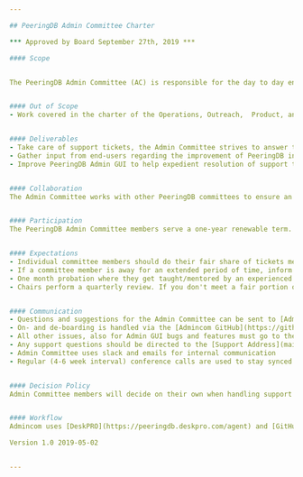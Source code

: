 ```yaml
---

## PeeringDB Admin Committee Charter

*** Approved by Board September 27th, 2019 ***

#### Scope


The PeeringDB Admin Committee (AC) is responsible for the day to day end-user support of PeeringDB. The Admin Committee functions as the first point of contact for any inquiries to PeeringDB. The Admin Committee produces definitions for enhancements to the workflow and Admin GUI and works with the Product Committee to plan a coherent roadmap for the PeeringDB software.


#### Out of Scope
- Work covered in the charter of the Operations, Outreach,  Product, and further to be established Committees


#### Deliverables
- Take care of support tickets, the Admin Committee strives to answer tickets within 24 hours
- Gather input from end-users regarding the improvement of PeeringDB in terms of bugs and product features and channel them towards the Product Committee via [GitHub](https://github.com/peeringdb/peeringdb/issues)
- Improve PeeringDB Admin GUI to help expedient resolution of support tickets


#### Collaboration
The Admin Committee works with other PeeringDB committees to ensure an equitable division of development resources in recognition of the volunteer efforts that are ensuring the daily operations.


#### Participation
The PeeringDB Admin Committee members serve a one-year renewable term. Volunteers can submit their candidacy to the Admin Committee chair. The chair and vice-chair will choose a new Admin Committee member at any time they see the necessity to ensure the continuity of the Admin Committee.  There is a trial period of one month. New members are onboarded by a more experienced committee member (WebEx / Google Hangouts / 3 example tickets). After the trial period appointment is confirmed by the chair and vice-chair for one year.


#### Expectations
- Individual committee members should do their fair share of tickets measured over a month
- If a committee member is away for an extended period of time, inform the chair, vice-chair and a notification sent to the Admin Committee mailing list
- One month probation where they get taught/mentored by an experienced admin, and where if they do not do the work, they get booted
- Chairs perform a quarterly review. If you don't meet a fair portion of the work you'll be nudged. Also, three months of inactivity is an automatic ejection


#### Communication
- Questions and suggestions for the Admin Committee can be sent to [Admincom Mailing List](mailto:productcom@lists.peeringdb.com)
- On- and de-boarding is handled via the [Admincom GitHub](https://github.com/peeringdb/admincom/issues)
- All other issues, also for Admin GUI bugs and features must go to the regular [GitHub](https://github.com/peeringdb/peeringdb/issues)
- Any support questions should be directed to the [Support Address](mailto:support@peeringdb.com)
- Admin Committee uses slack and emails for internal communication
- Regular (4-6 week interval) conference calls are used to stay synced and discuss  issues


#### Decision Policy
Admin Committee members will decide on their own when handling support tickets according to the Admin Committee BCP laid out in the Admin Committee How-To Folder. Otherwise, they will decide by simple majority vote on contested issues called by the Admin Committee chair.


#### Workflow
Admincom uses [DeskPRO](https://peeringdb.deskpro.com/agent) and [GitHub](https://github.com/peeringdb/admincom/issues) as well as direct communication with the main service contractor [20C](https://20c.com/) to achieve its deliverables. In communicating with 3rd parties the Admin Committee should be kept in the loop if the issue is of general interest.

Version 1.0 2019-05-02


---
```

